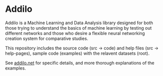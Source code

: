 # Addilo

Addilo is a Machine Learning and Data Analysis library designed for both those trying to understand the basics of machine learning by testing out different networks and those who desire a flexible neural networking creation system for comparative studies.

This repository includes the source code (src -> code) and help files (src -> help-pages), sample code (examples) with the relavent datasets (root).

See [addilo.net](https://addilo.net) for specific details, and more thorough explanations of the examples.
